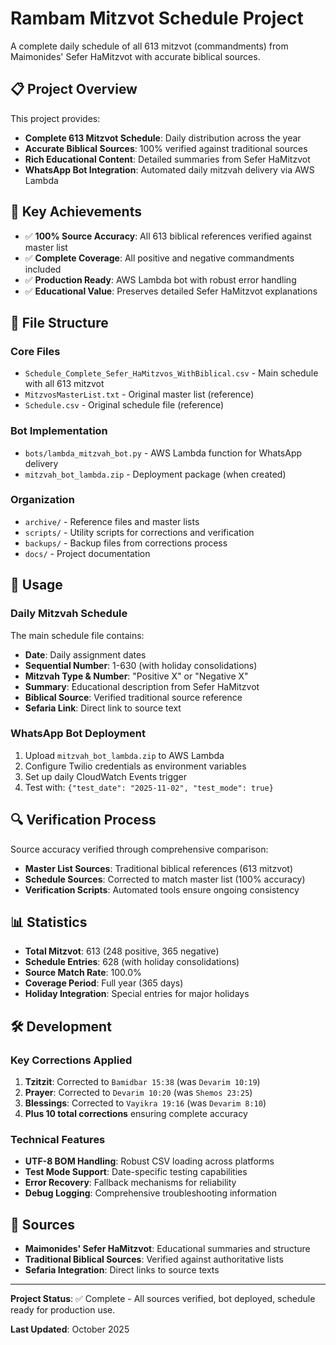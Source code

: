 # Rambam Mitzvot Schedule Project

A complete daily schedule of all 613 mitzvot (commandments) from Maimonides' Sefer HaMitzvot with accurate biblical sources.

## 📋 Project Overview

This project provides:
- **Complete 613 Mitzvot Schedule**: Daily distribution across the year
- **Accurate Biblical Sources**: 100% verified against traditional sources
- **Rich Educational Content**: Detailed summaries from Sefer HaMitzvot
- **WhatsApp Bot Integration**: Automated daily mitzvah delivery via AWS Lambda

## 🎯 Key Achievements

- ✅ **100% Source Accuracy**: All 613 biblical references verified against master list
- ✅ **Complete Coverage**: All positive and negative commandments included
- ✅ **Production Ready**: AWS Lambda bot with robust error handling
- ✅ **Educational Value**: Preserves detailed Sefer HaMitzvot explanations

## 📁 File Structure

### Core Files
- `Schedule_Complete_Sefer_HaMitzvos_WithBiblical.csv` - Main schedule with all 613 mitzvot
- `MitzvosMasterList.txt` - Original master list (reference)
- `Schedule.csv` - Original schedule file (reference)

### Bot Implementation
- `bots/lambda_mitzvah_bot.py` - AWS Lambda function for WhatsApp delivery
- `mitzvah_bot_lambda.zip` - Deployment package (when created)

### Organization
- `archive/` - Reference files and master lists
- `scripts/` - Utility scripts for corrections and verification  
- `backups/` - Backup files from corrections process
- `docs/` - Project documentation

## 🚀 Usage

### Daily Mitzvah Schedule
The main schedule file contains:
- **Date**: Daily assignment dates
- **Sequential Number**: 1-630 (with holiday consolidations)
- **Mitzvah Type & Number**: "Positive X" or "Negative X" 
- **Summary**: Educational description from Sefer HaMitzvot
- **Biblical Source**: Verified traditional source reference
- **Sefaria Link**: Direct link to source text

### WhatsApp Bot Deployment
1. Upload `mitzvah_bot_lambda.zip` to AWS Lambda
2. Configure Twilio credentials as environment variables
3. Set up daily CloudWatch Events trigger
4. Test with: `{"test_date": "2025-11-02", "test_mode": true}`

## 🔍 Verification Process

Source accuracy verified through comprehensive comparison:
- **Master List Sources**: Traditional biblical references (613 mitzvot)
- **Schedule Sources**: Corrected to match master list (100% accuracy)
- **Verification Scripts**: Automated tools ensure ongoing consistency

## 📊 Statistics

- **Total Mitzvot**: 613 (248 positive, 365 negative)
- **Schedule Entries**: 628 (with holiday consolidations)
- **Source Match Rate**: 100.0% 
- **Coverage Period**: Full year (365 days)
- **Holiday Integration**: Special entries for major holidays

## 🛠️ Development

### Key Corrections Applied
1. **Tzitzit**: Corrected to `Bamidbar 15:38` (was `Devarim 10:19`)
2. **Prayer**: Corrected to `Devarim 10:20` (was `Shemos 23:25`) 
3. **Blessings**: Corrected to `Vayikra 19:16` (was `Devarim 8:10`)
4. **Plus 10 total corrections** ensuring complete accuracy

### Technical Features
- **UTF-8 BOM Handling**: Robust CSV loading across platforms
- **Test Mode Support**: Date-specific testing capabilities
- **Error Recovery**: Fallback mechanisms for reliability
- **Debug Logging**: Comprehensive troubleshooting information

## 📜 Sources

- **Maimonides' Sefer HaMitzvot**: Educational summaries and structure
- **Traditional Biblical Sources**: Verified against authoritative lists  
- **Sefaria Integration**: Direct links to source texts

---

**Project Status**: ✅ Complete - All sources verified, bot deployed, schedule ready for production use.

**Last Updated**: October 2025
